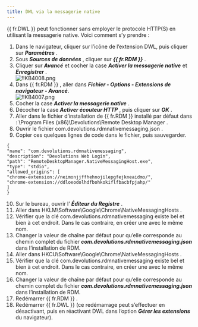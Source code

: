 ```yaml
---
title: DWL via la messagerie native
---
```

{{ fr.DWL }} peut fonctionner sans employer le protocole HTTP(S) en utilisant la messagerie native. Voici comment s’y prendre : 
1. Dans le navigateur, cliquer sur l’icône de l’extension DWL, puis cliquer sur ***Paramètres*** . 
1. Sous ***Sources de données*** , cliquer sur ***{{ fr.RDM }}*** . 
1. Cliquer sur ***Avancé*** et cocher la case ***Activer la messagerie native*** et ***Enregistrer*** .  
![!!KB4008.png](https://webdevolutions.azureedge.net/docs/fr/kb/KB4008.png) 
1. Dans {{ fr.RDM }} , aller dans ***Fichier - Options - Extensions de navigateur - Avancé***.  
![!!KB4007.png](https://webdevolutions.azureedge.net/docs/fr/kb/KB4007.png) 
1. Cocher la case ***Activer la messagerie native*** . 
1. Décocher la case ***Activer écouteur HTTP*** , puis cliquer sur ***OK*** . 
1. Aller dans le fichier d’installation de {{ fr.RDM }} installé par défaut dans : \Program Files (x86)\Devolutions\Remote Desktop Manager . 
1. Ouvrir le fichier com.devolutions.rdmnativemessaging.json . 
1. Copier ces quelques lignes de code dans le fichier, puis sauvegarder. 
```
{  
"name": "com.devolutions.rdmnativemessaging",  
"description": "Devolutions Web Login",  
"path": "RemoteDesktopManager.NativeMessagingHost.exe",  
"type": "stdio",  
"allowed_origins": [  
"chrome-extension://neimonjjffhehnojilepgfejkneaidmo/",  
"chrome-extension://ddloeodolhdfbohkokiflfbacbfpjahp/"  
]  
}  
```
10. Sur le bureau, ouvrir l’ ***Éditeur du Registre*** . 
1. Aller dans HKLM\Software\Google\Chrome\NativeMessagingHosts . 
1. Vérifier que la clé com.devolutions.rdmnativemessaging existe bel et bien à cet endroit. Dans le cas contraire, en créer une avec le même nom. 
1. Changer la valeur de chaîne par défaut pour qu’elle corresponde au chemin complet du fichier ***com.devolutions.rdmnativemessaging.json*** dans l’installation de RDM. 
1. Aller dans HKCU\Software\Google\Chrome\NativeMessagingHosts . 
1. Vérifier que la clé com.devolutions.rdmnativemessaging existe bel et bien à cet endroit. Dans le cas contraire, en créer une avec le même nom. 
1. Changer la valeur de chaîne par défaut pour qu’elle corresponde au chemin complet du fichier ***com.devolutions.rdmnativemessaging.json*** dans l’installation de RDM. 
1. Redémarrer {{ fr.RDM }} . 
1. Redémarrer {{ fr.DWL }} (ce redémarrage peut s’effectuer en désactivant, puis en réactivant DWL dans l’option ***Gérer les extensions*** du navigateur). 


